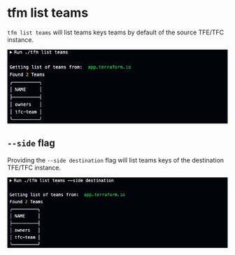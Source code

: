 # tfm list teams


`tfm list teams` will list teams keys teams by default of the source TFE/TFC instance.

![list_teams](../images/list_teams_src.png)


## `--side` flag
Providing the `--side destination` flag will list teams keys of the destination TFE/TFC instance.

![list_teams](../images/list_teams_dst.png)






